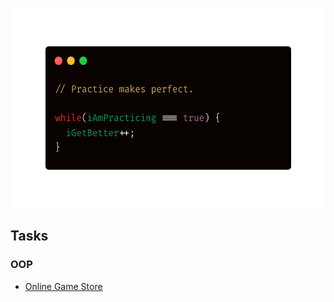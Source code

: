 <p align="center">
<img src="practice.png" alt="Practice JS" height='320'/>
</p>

## Tasks

### OOP
- [Online Game Store](./oop/online-game-store)
